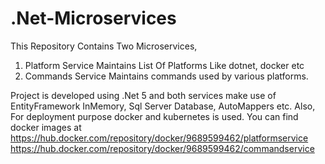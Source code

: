 # .Net-Microservices

This Repository Contains Two Microservices, 
1. Platform Service
   Maintains List Of Platforms Like dotnet, docker etc
2. Commands Service
   Maintains commands used by various platforms.

Project is developed using .Net 5 and both services make use of EntityFramework InMemory, Sql Server Database, AutoMappers etc.
Also, For deployment purpose docker and kubernetes is used.
You can find docker images at 
https://hub.docker.com/repository/docker/9689599462/platformservice
https://hub.docker.com/repository/docker/9689599462/commandservice
